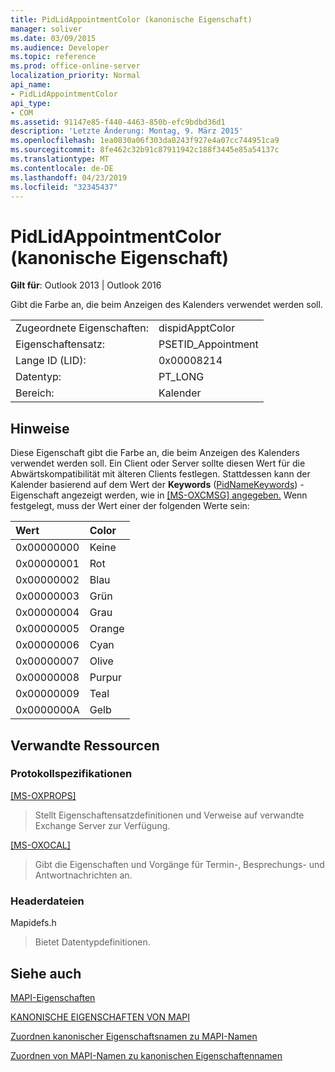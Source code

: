 ```yaml
---
title: PidLidAppointmentColor (kanonische Eigenschaft)
manager: soliver
ms.date: 03/09/2015
ms.audience: Developer
ms.topic: reference
ms.prod: office-online-server
localization_priority: Normal
api_name:
- PidLidAppointmentColor
api_type:
- COM
ms.assetid: 91147e85-f440-4463-850b-efc9bdbd36d1
description: 'Letzte Änderung: Montag, 9. März 2015'
ms.openlocfilehash: 1ea0830a06f303da8243f927e4a07cc744951ca9
ms.sourcegitcommit: 8fe462c32b91c87911942c188f3445e85a54137c
ms.translationtype: MT
ms.contentlocale: de-DE
ms.lasthandoff: 04/23/2019
ms.locfileid: "32345437"
---
```

# <a name="pidlidappointmentcolor-canonical-property"></a>PidLidAppointmentColor (kanonische Eigenschaft)

  
  
**Gilt für**: Outlook 2013 | Outlook 2016 
  
Gibt die Farbe an, die beim Anzeigen des Kalenders verwendet werden soll.
  
|||
|:-----|:-----|
|Zugeordnete Eigenschaften:  <br/> |dispidApptColor  <br/> |
|Eigenschaftensatz:  <br/> |PSETID_Appointment  <br/> |
|Lange ID (LID):  <br/> |0x00008214  <br/> |
|Datentyp:  <br/> |PT_LONG  <br/> |
|Bereich:  <br/> |Kalender  <br/> |
   
## <a name="remarks"></a>Hinweise

Diese Eigenschaft gibt die Farbe an, die beim Anzeigen des Kalenders verwendet werden soll. Ein Client oder Server sollte diesen Wert für die Abwärtskompatibilität mit älteren Clients festlegen. Stattdessen kann der Kalender basierend auf dem Wert der **Keywords** ([PidNameKeywords](pidnamekeywords-canonical-property.md)) -Eigenschaft angezeigt werden, wie in [[MS-OXCMSG] angegeben.](https://msdn.microsoft.com/library/7fd7ec40-deec-4c06-9493-1bc06b349682%28Office.15%29.aspx) Wenn festgelegt, muss der Wert einer der folgenden Werte sein:
  
|**Wert**|**Color**|
|:-----|:-----|
|0x00000000  <br/> |Keine  <br/> |
|0x00000001  <br/> |Rot  <br/> |
|0x00000002  <br/> |Blau  <br/> |
|0x00000003  <br/> |Grün  <br/> |
|0x00000004  <br/> |Grau  <br/> |
|0x00000005  <br/> |Orange  <br/> |
|0x00000006  <br/> |Cyan  <br/> |
|0x00000007  <br/> |Olive  <br/> |
|0x00000008  <br/> |Purpur  <br/> |
|0x00000009  <br/> |Teal  <br/> |
|0x0000000A  <br/> |Gelb  <br/> |
   
## <a name="related-resources"></a>Verwandte Ressourcen

### <a name="protocol-specifications"></a>Protokollspezifikationen

[[MS-OXPROPS]](https://msdn.microsoft.com/library/f6ab1613-aefe-447d-a49c-18217230b148%28Office.15%29.aspx)
  
> Stellt Eigenschaftensatzdefinitionen und Verweise auf verwandte Exchange Server zur Verfügung.
    
[[MS-OXOCAL]](https://msdn.microsoft.com/library/09861fde-c8e4-4028-9346-e7c214cfdba1%28Office.15%29.aspx)
  
> Gibt die Eigenschaften und Vorgänge für Termin-, Besprechungs- und Antwortnachrichten an.
    
### <a name="header-files"></a>Headerdateien

Mapidefs.h
  
> Bietet Datentypdefinitionen.
    
## <a name="see-also"></a>Siehe auch



[MAPI-Eigenschaften](mapi-properties.md)
  
[KANONISCHE EIGENSCHAFTEN VON MAPI](mapi-canonical-properties.md)
  
[Zuordnen kanonischer Eigenschaftsnamen zu MAPI-Namen](mapping-canonical-property-names-to-mapi-names.md)
  
[Zuordnen von MAPI-Namen zu kanonischen Eigenschaftennamen](mapping-mapi-names-to-canonical-property-names.md)


